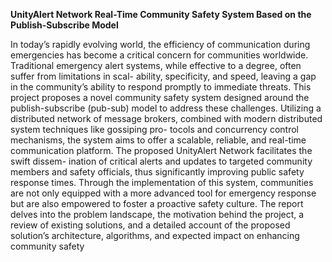 **UnityAlert Network
Real-Time Community Safety System Based on the
Publish-Subscribe Model**


In today’s rapidly evolving world, the efficiency of
communication during emergencies has become a critical concern
for communities worldwide. Traditional emergency alert systems,
while effective to a degree, often suffer from limitations in scal-
ability, specificity, and speed, leaving a gap in the community’s
ability to respond promptly to immediate threats. This project
proposes a novel community safety system designed around the
publish-subscribe (pub-sub) model to address these challenges.
Utilizing a distributed network of message brokers, combined
with modern distributed system techniques like gossiping pro-
tocols and concurrency control mechanisms, the system aims to
offer a scalable, reliable, and real-time communication platform.
The proposed UnityAlert Network facilitates the swift dissem-
ination of critical alerts and updates to targeted community
members and safety officials, thus significantly improving public
safety response times. Through the implementation of this system,
communities are not only equipped with a more advanced tool for
emergency response but are also empowered to foster a proactive
safety culture. The report delves into the problem landscape,
the motivation behind the project, a review of existing solutions,
and a detailed account of the proposed solution’s architecture,
algorithms, and expected impact on enhancing community safety
